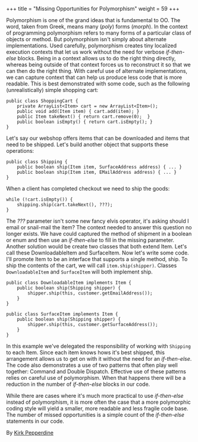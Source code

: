 +++
title = "Missing Opportunities for Polymorphism"
weight = 59
+++

Polymorphism is one of the grand ideas that is fundamental to OO. The word, taken from Greek, means many (*poly*) forms (*morph*). In the context of programming polymorphism refers to many forms of a particular class of objects or method. But polymorphism isn't simply about alternate implementations. Used carefully, polymorphism creates tiny localized execution contexts that let us work without the need for verbose *if-then-else* blocks. Being in a context allows us to do the right thing directly, whereas being outside of that context forces us to reconstruct it so that we can then do the right thing. With careful use of alternate implementations, we can capture context that can help us produce less code that is more readable. This is best demonstrated with some code, such as the following (unrealistically) simple shopping cart:

```
public class ShoppingCart {
    private ArrayList<Item> cart = new ArrayList<Item>();
    public void add(Item item) { cart.add(item); }
    public Item takeNext() { return cart.remove(0);  }
    public boolean isEmpty() { return cart.isEmpty(); }
}
```

Let's say our webshop offers items that can be downloaded and items that need to be shipped. Let's build another object that supports these operations:

```
public class Shipping {
    public boolean ship(Item item, SurfaceAddress address) { ... }
    public boolean ship(Item item, EMailAddress address) { ... }
}
```

When a client has completed checkout we need to ship the goods:

```
while (!cart.isEmpty()) {
    shipping.ship(cart.takeNext(), ???);
}
```

The *???* parameter isn't some new fancy elvis operator, it's asking should I email or snail-mail the item? The context needed to answer this question no longer exists. We have could captured the method of shipment in a boolean or enum and then use an *if-then-else* to fill in the missing parameter. Another solution would be create two classes that both extend Item. Let's call these DownloadableItem and SurfaceItem. Now let's write some code. I'll promote Item to be an interface that supports a single method, ship. To ship the contents of the cart, we will call `item.ship(shipper)`. Classes `DownloadableItem` and `SurfaceItem` will both implement ship.

```
public class DownloadableItem implements Item {
    public boolean ship(Shipping shipper) {
        shipper.ship(this, customer.getEmailAddress());
    }
}

public class SurfaceItem implements Item {
    public boolean ship(Shipping shipper) {
        shipper.ship(this, customer.getSurfaceAddress());
    }
}
```

In this example we've delegated the responsibility of working with `Shipping` to each Item. Since each item knows hows it's best shipped, this arrangement allows us to get on with it without the need for an *if-then-else*. The code also demonstrates a use of two patterns that often play well together: Command and Double Dispatch. Effective use of these patterns relies on careful use of polymorphism. When that happens there will be a reduction in the number of *if-then-else* blocks in our code.

While there are cases where it's much more practical to use *if-then-else* instead of polymorphism, it is more often the case that a more polymorphic coding style will yield a smaller, more readable and less fragile code base. The number of missed opportunities is a simple count of the *if-then-else* statements in our code.

By [Kirk Pepperdine](http://programmer.97things.oreilly.com/wiki/index.php/Kirk_Pepperdine)
